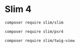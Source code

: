 # Slim 4
```bash
composer require slim/slim
```
```bash
composer require slim/psr4
```
```bash
composer require slim/twig-view
```

